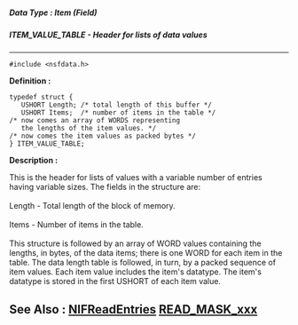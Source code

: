 ##### Data Type : Item (Field)
##### ITEM_VALUE_TABLE - Header for lists of data values
---
```
#include <nsfdata.h>
```

**Definition :**
```
typedef struct {
   USHORT Length; /* total length of this buffer */
   USHORT Items;  /* number of items in the table */
/* now comes an array of WORDS representing
   the lengths of the item values. */
/* now comes the item values as packed bytes */
} ITEM_VALUE_TABLE;
```

**Description :**

This is the header for lists of values with a variable number of entries having variable sizes.  The fields in the structure are:<br>
<br>
    Length - Total length of the block of memory.<br>
<br>
    Items - Number of items in the table.<br>
<br>
This structure is followed by an array of WORD values containing the lengths, in bytes, of the data items;  there is one WORD for each item in the table.  The data length table is followed, in turn, by a packed sequence of item values.  Each item value includes the item's datatype. The item's datatype is stored in the first USHORT of each item value.


**See Also :**
[NIFReadEntries](/domino-c-api-docs/reference/Func/NIFReadEntries)
[READ_MASK_xxx](/domino-c-api-docs/reference/Symb/READ_MASK_xxx)
---
